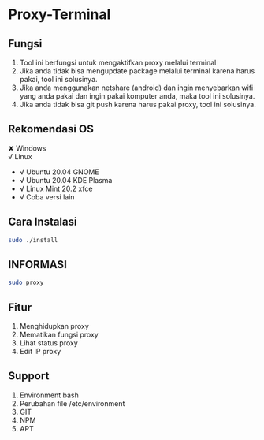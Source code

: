 # Proxy-Terminal
## Fungsi
1. Tool ini berfungsi untuk mengaktifkan proxy melalui terminal<br>
2. Jika anda tidak bisa mengupdate package melalui terminal karena harus pakai, tool ini solusinya. <br>
3. Jika anda menggunakan netshare (android) dan ingin menyebarkan wifi yang anda pakai dan ingin pakai komputer anda, maka tool ini solusinya. <br>
4. Jika anda tidak bisa git push karena harus pakai proxy, tool ini solusinya.

## Rekomendasi OS
✘ Windows <br>
√ Linux <br>
 - √ Ubuntu 20.04 GNOME <br>
 - √ Ubuntu 20.04 KDE Plasma <br>
 - √ Linux Mint 20.2 xfce <br>
 - √ Coba versi lain

## Cara Instalasi
```bash
sudo ./install
```

## INFORMASI
```bash
sudo proxy
```

## Fitur
1. Menghidupkan proxy
2. Mematikan fungsi proxy
3. Lihat status proxy
4. Edit IP proxy

## Support
1. Environment bash
2. Perubahan file /etc/environment
3. GIT
4. NPM
5. APT
